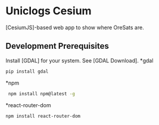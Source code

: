 # Uniclogs Cesium

[CesiumJS]-based web app to show where OreSats are.

## Development Prerequisites

Install [GDAL] for your system. See [GDAL Download].
*gdal
```sh
pip install gdal
```

*npm 
```sh
 npm install npm@latest -g
```
*react-router-dom
```sh
npm install react-router-dom
```
